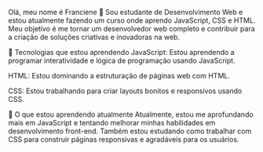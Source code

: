 
Olá, meu nome é Franciene 👋
Sou estudante de Desenvolvimento Web e estou atualmente fazendo um curso onde aprendo JavaScript, CSS e HTML. Meu objetivo é me tornar um desenvolvedor web completo e contribuir para a criação de soluções criativas e inovadoras na web.

🚀 Tecnologias que estou aprendendo
JavaScript: Estou aprendendo a programar interatividade e lógica de programação usando JavaScript.

HTML: Estou dominando a estruturação de páginas web com HTML.

CSS: Estou trabalhando para criar layouts bonitos e responsivos usando CSS.

🌱 O que estou aprendendo atualmente
Atualmente, estou me aprofundando mais em JavaScript e tentando melhorar minhas habilidades em desenvolvimento front-end. Também estou estudando como trabalhar com CSS para construir páginas responsivas e agradáveis para os usuários.